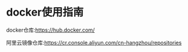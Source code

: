 # docker使用指南

docker仓库:https://hub.docker.com/

阿里云镜像仓库:https://cr.console.aliyun.com/cn-hangzhou/repositories